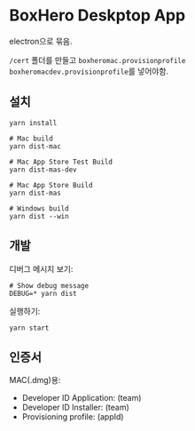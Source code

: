 # BoxHero Deskptop App

electron으로 묶음.

`/cert` 폴더를 만들고 `boxheromac.provisionprofile`  `boxheromacdev.provisionprofile`를 넣어야함.

## 설치
```
yarn install

# Mac build
yarn dist-mac

# Mac App Store Test Build
yarn dist-mas-dev

# Mac App Store Build
yarn dist-mas

# Windows build
yarn dist --win
```

## 개발

디버그 메시지 보기:
```
# Show debug message
DEBUG=* yarn dist
```

실행하기:
```
yarn start
```

## 인증서

MAC(.dmg)용:
- Developer ID Application: (team)
- Developer ID Installer: (team)
- Provisioning profile: (appId)

